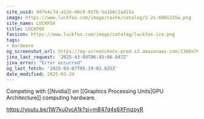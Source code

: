 ```yaml
---
site_uuid: 947e4c7d-a12e-46c8-91fb-5a1b6c2ad21a
image: https://www.luckfox.com/image/cache/catalog/2-2x-600x315w.png
site_name: LUCKFOX
title: LUCKFOX
favicon: https://www.luckfox.com/image/catalog/luckfox-ico.png
tags:
- Hardware
og_screenshot_url: https://og-screenshots-prod.s3.amazonaws.com/1366x768/80/false/7a4a1bdfcd877d9213df194ae078c1aa19b9ffb4c16defca20090d84d9bcd146.jpeg
jina_last_request: '2025-03-09T06:45:06.047Z'
jina_error: "Error occurred"
og_last_fetch: '2025-03-07T05:19:01.825Z'
date_modified: 2025-03-24
---
```



Competing with [[Nvidia]] on [[Graphics Processing Units|GPU Architecture]] computing hardware.

https://youtu.be/1W7ku0vcA1k?si=mB47d4s6XFnjzoyR
